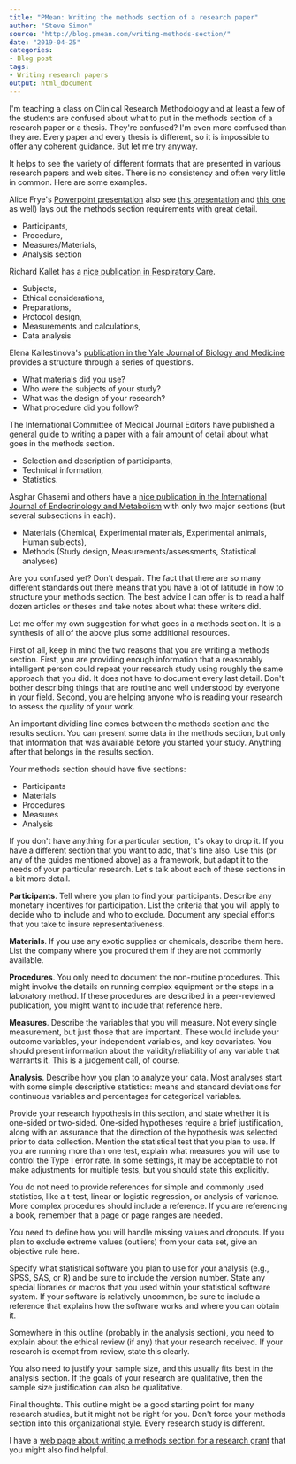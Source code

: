 ```yaml
---
title: "PMean: Writing the methods section of a research paper"
author: "Steve Simon"
source: "http://blog.pmean.com/writing-methods-section/"
date: "2019-04-25"
categories:
- Blog post
tags:
- Writing research papers
output: html_document
---
```


I'm teaching a class on Clinical Research Methodology and at least a few of the students are confused about what to put in the methods section of a research paper or a thesis. They're confused? I'm even more confused than they are. Every paper and every thesis is different, so it is impossible to offer any coherent guidance. But let me try anyway.

<!---More--->

It helps to see the variety of different formats that are presented in various research papers and web sites. There is no consistency and often very little in common. Here are some examples.

Alice Frye's [Powerpoint presentation][fry1]  also see [this presentation][fry2] and [this one][fry3] as well) lays out the methods section requirements with great detail.

-   Participants,
-   Procedure,
-   Measures/Materials,
-   Analysis section



Richard Kallet has a [nice publication in Respiratory Care][kal1].

-   Subjects,
-   Ethical considerations,
-   Preparations,
-   Protocol design,
-   Measurements and calculations,
-   Data analysis

Elena Kallestinova's [publication in the Yale Journal of Biology and Medicine][kal2] provides a structure through a series of questions.

-   What materials did you use?
-   Who were the subjects of your study?
-   What was the design of your research?
-   What procedure did you follow?

The International Committee of Medical Journal Editors have published a [general guide to writing a paper][icm1] with a fair amount of detail about what goes in the methods section.

-   Selection and description of participants,
-   Technical information,
-   Statistics.

Asghar Ghasemi and others have a [nice publication in the International Journal of Endocrinology and Metabolism][gha1] with only two major sections (but several subsections in each).

-   Materials (Chemical, Experimental materials, Experimental animals, Human subjects),
-   Methods (Study design, Measurements/assessments, Statistical analyses)

Are you confused yet? Don't despair. The fact that there are so many different standards out there means that you have a lot of latitude in how to structure your methods section. The best advice I can offer is to read a half dozen articles or theses and take notes about what these writers did.

Let me offer my own suggestion for what goes in a methods section. It is a synthesis of all of the above plus some additional resources.

First of all, keep in mind the two reasons that you are writing a methods section. First, you are providing enough information that a reasonably intelligent person could repeat your research study using roughly the same approach that you did. It does not have to document every last detail. Don't bother describing things that are routine and well understood by everyone in your field. Second, you are helping anyone who is reading your research to assess the quality of your work.

An important dividing line comes between the methods section and the results section. You can present some data in the methods section, but only that information that was available before you started your study. Anything after that belongs in the results section.

Your methods section should have five sections:

-   Participants
-   Materials
-   Procedures
-   Measures
-   Analysis

If you don't have anything for a particular section, it's okay to drop it. If you have a different section that you want to add, that's fine also. Use this (or any of the guides mentioned above) as a framework, but adapt it to the needs of your particular research. Let's talk about each of these sections in a bit more detail.

**Participants**. Tell where you plan to find your participants. Describe any monetary incentives for participation. List the criteria that you will apply to decide who to include and who to exclude. Document any special efforts that you take to insure representativeness.

**Materials**. If you use any exotic supplies or chemicals, describe them here. List the company where you procured them if they are not commonly available.

**Procedures**. You only need to document the non-routine procedures. This might involve the details on running complex equipment or the steps in a laboratory method. If these procedures are described in a peer-reviewed publication, you might want to include that reference here.

**Measures**. Describe the variables that you will measure. Not every single measurement, but just those that are important. These would include your outcome variables, your independent variables, and key covariates. You should present information about the validity/reliability of any variable that warrants it. This is a judgement call, of course.

**Analysis**. Describe how you plan to analyze your data. Most analyses start with some simple descriptive statistics: means and standard deviations for continuous variables and percentages for categorical variables.

Provide your research hypothesis in this section, and state whether it is one-sided or two-sided. One-sided hypotheses require a brief justification, along with an assurance that the direction of the hypothesis was selected prior to data collection. Mention the statistical test that you plan to use. If you are running more than one test, explain what measures you will use to control the Type I error rate. In some settings, it may be acceptable to not make adjustments for multiple tests, but you should state this explicitly.

You do not need to provide references for simple and commonly used statistics, like a t-test, linear or logistic regression, or analysis of variance. More complex procedures should include a reference. If you are referencing a book, remember that a page or page ranges are needed.

You need to define how you will handle missing values and dropouts. If you plan to exclude extreme values (outliers) from your data set, give an objective rule here.

Specify what statistical software you plan to use for your analysis (e.g., SPSS, SAS, or R) and be sure to include the version number. State any special libraries or macros that you used within your statistical software system. If your software is relatively uncommon, be sure to include a reference that explains how the software works and where you can obtain it.

Somewhere in this outline (probably in the analysis section), you need to explain about the ethical review (if any) that your research received. If your research is exempt from review, state this clearly.

You also need to justify your sample size, and this usually fits best in the analysis section. If the goals of your research are qualitative, then the sample size justification can also be qualitative.

Final thoughts. This outline might be a good starting point for many research studies, but it might not be right for you. Don't force your methods section into this organizational style. Every research study is different.

I have a [web page about writing a methods section for a research grant][sim1] that you might also find helpful.

[fry1]: https://www.uml.edu/Images/Writing%20a%20Method%20Section-Participants_tcm18-117657.pptx
[fry2]: https://www.uml.edu/Images/Writing%20a%20Method%20Section-Procedure_tcm18-117659.pptx
[fry3]: https://www.uml.edu/Images/Writing%20a%20Method%20Section-Measures_tcm18-117658.pptx
[gha1]: https://www.ncbi.nlm.nih.gov/pmc/articles/PMC6413392/
[icm1]: http://icmje.org/recommendations/browse/manuscript-preparation/preparing-for-submission.html
[kal1]: http://rc.rcjournal.com/content/49/10/1229
[kal2]: https://www.ncbi.nlm.nih.gov/pmc/articles/PMC3178846/
[sim1]: http://www.pmean.com/01/methods.html